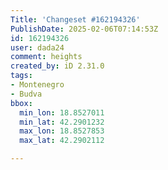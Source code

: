 ```yaml
---
Title: 'Changeset #162194326'
PublishDate: 2025-02-06T07:14:53Z
id: 162194326
user: dada24
comment: heights
created_by: iD 2.31.0
tags:
- Montenegro
- Budva
bbox:
  min_lon: 18.8527011
  min_lat: 42.2901232
  max_lon: 18.8527853
  max_lat: 42.2902112

---
```

